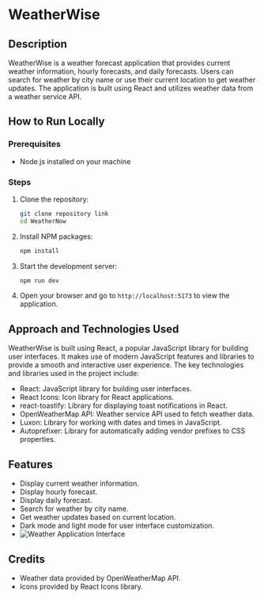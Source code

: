 # WeatherWise

## Description
WeatherWise is a weather forecast application that provides current weather information, hourly forecasts, and daily forecasts. Users can search for weather by city name or use their current location to get weather updates. The application is built using React and utilizes weather data from a weather service API.

## How to Run Locally

### Prerequisites
- Node.js installed on your machine

### Steps
1. Clone the repository:
   ```bash
   git clone repository link
   cd WeatherNow
2. Install NPM packages:
   ```bash
   npm install
3. Start the development server:
   ```bash
   npm run dev
4. Open your browser and go to `http://localhost:5173` to view the application.

## Approach and Technologies Used
WeatherWise is built using React, a popular JavaScript library for building user interfaces. It makes use of modern JavaScript features and libraries to provide a smooth and interactive user experience. The key technologies and libraries used in the project include:


- React: JavaScript library for building user interfaces.
- React Icons: Icon library for React applications.
- react-toastify: Library for displaying toast notifications in React.
- OpenWeatherMap API: Weather service API used to fetch weather data.
- Luxon: Library for working with dates and times in JavaScript.
- Autoprefixer: Library for automatically adding vendor prefixes to CSS properties.

## Features
- Display current weather information.
- Display hourly forecast.
- Display daily forecast.
- Search for weather by city name.
- Get weather updates based on current location.
- Dark mode and light mode for user interface customization.
- ![Weather Application Interface](src/assests/1.png)


## Credits
- Weather data provided by OpenWeatherMap API.
- Icons provided by React Icons library.



